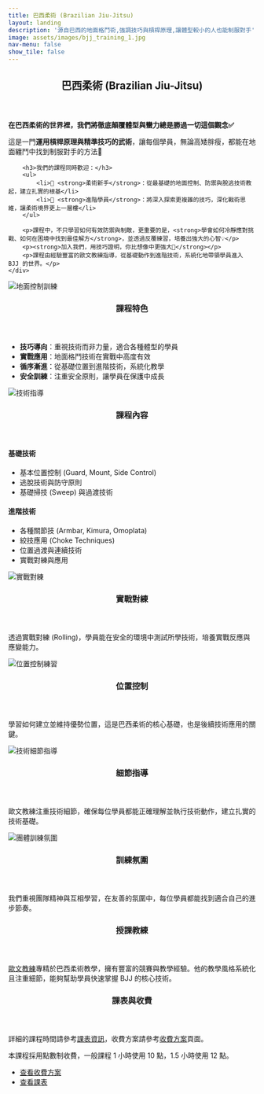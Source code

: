 ```yaml
---
title: 巴西柔術 (Brazilian Jiu-Jitsu)
layout: landing
description: '源自巴西的地面格鬥術,強調技巧與槓桿原理,讓體型較小的人也能制服對手'
image: assets/images/bjj_training_1.jpg
nav-menu: false
show_tile: false
---
```


<!-- Main -->
<div id="main">

<!-- One -->
<section id="one">
	<div class="inner">
		<header class="major">
			<h2>巴西柔術 (Brazilian Jiu-Jitsu)</h2>
		</header>
		<p><strong>在巴西柔術的世界裡，我們將徹底顛覆體型與蠻力總是勝過一切這個觀念✅</strong></p>
		<p>這是一門<strong>運用槓桿原理與精準技巧的武術</strong>，讓每個學員，無論高矮胖瘦，都能在地面纏鬥中找到制服對手的方法🥋</p>

		<h3>我們的課程同時歡迎：</h3>
		<ul>
			<li>🔹 <strong>柔術新手</strong>：從最基礎的地面控制、防禦與脫逃技術教起，建立扎實的根基</li>
			<li>🔹 <strong>進階學員</strong>：將深入探索更複雜的技巧，深化戰術思維，讓柔術境界更上一層樓</li>
		</ul>

		<p>課程中，不只學習如何有效防禦與制敵，更重要的是，<strong>學會如何冷靜應對挑戰、如何在困境中找到最佳解方</strong>，並透過反覆練習，培養出強大的心智💡</p>
		<p><strong>加入我們，用技巧證明，你比想像中更強大💪</strong></p>
		<p>課程由經驗豐富的歐文教練指導，從基礎動作到進階技術，系統化地帶領學員進入 BJJ 的世界。</p>
	</div>
</section>

<!-- Two -->
<section id="two" class="spotlights">
	<section>
		<div class="image">
			<img src="{% link assets/images/bjj_training_1.jpg %}" alt="地面控制訓練" data-position="center center" />
		</div>
		<div class="content">
			<div class="inner">
				<header class="major">
					<h3>課程特色</h3>
				</header>
				<ul>
					<li><strong>技巧導向</strong>：重視技術而非力量，適合各種體型的學員</li>
					<li><strong>實戰應用</strong>：地面格鬥技術在實戰中高度有效</li>
					<li><strong>循序漸進</strong>：從基礎位置到進階技術，系統化教學</li>
					<li><strong>安全訓練</strong>：注重安全原則，讓學員在保護中成長</li>
				</ul>
			</div>
		</div>
	</section>
	<section>
		<div class="image">
			<img src="{% link assets/images/bjj_training_2.jpg %}" alt="技術指導" data-position="top center" />
		</div>
		<div class="content">
			<div class="inner">
				<header class="major">
					<h3>課程內容</h3>
				</header>
				<h4>基礎技術</h4>
				<ul>
					<li>基本位置控制 (Guard, Mount, Side Control)</li>
					<li>逃脫技術與防守原則</li>
					<li>基礎掃技 (Sweep) 與過渡技術</li>
				</ul>
				<h4>進階技術</h4>
				<ul>
					<li>各種關節技 (Armbar, Kimura, Omoplata)</li>
					<li>絞技應用 (Choke Techniques)</li>
					<li>位置過渡與連續技術</li>
					<li>實戰對練與應用</li>
				</ul>
			</div>
		</div>
	</section>
	<section>
		<div class="image">
			<img src="{% link assets/images/bjj_training_3.jpg %}" alt="實戰對練" data-position="center center" />
		</div>
		<div class="content">
			<div class="inner">
				<header class="major">
					<h3>實戰對練</h3>
				</header>
				<p>透過實戰對練 (Rolling)，學員能在安全的環境中測試所學技術，培養實戰反應與應變能力。</p>
			</div>
		</div>
	</section>
	<section>
		<div class="image">
			<img src="{% link assets/images/bjj_training_4.jpg %}" alt="位置控制練習" data-position="center center" />
		</div>
		<div class="content">
			<div class="inner">
				<header class="major">
					<h3>位置控制</h3>
				</header>
				<p>學習如何建立並維持優勢位置，這是巴西柔術的核心基礎，也是後續技術應用的關鍵。</p>
			</div>
		</div>
	</section>
	<section>
		<div class="image">
			<img src="{% link assets/images/bjj_training_5.jpg %}" alt="技術細節指導" data-position="center center" />
		</div>
		<div class="content">
			<div class="inner">
				<header class="major">
					<h3>細節指導</h3>
				</header>
				<p>歐文教練注重技術細節，確保每位學員都能正確理解並執行技術動作，建立扎實的技術基礎。</p>
			</div>
		</div>
	</section>
	<section>
		<div class="image">
			<img src="{% link assets/images/bjj_training_6.jpg %}" alt="團體訓練氛圍" data-position="center center" />
		</div>
		<div class="content">
			<div class="inner">
				<header class="major">
					<h3>訓練氛圍</h3>
				</header>
				<p>我們重視團隊精神與互相學習，在友善的氛圍中，每位學員都能找到適合自己的進步節奏。</p>
			</div>
		</div>
	</section>
</section>

<!-- Three -->
<section id="three">
	<div class="inner">
		<header class="major">
			<h3>授課教練</h3>
		</header>
		<p><a href="{% link teachers/coach-owen.md %}">歐文教練</a>專精於巴西柔術教學，擁有豐富的競賽與教學經驗。他的教學風格系統化且注重細節，能夠幫助學員快速掌握 BJJ 的核心技術。</p>
	</div>
</section>

<!-- Four -->
<section id="four">
	<div class="inner">
		<header class="major">
			<h3>課表與收費</h3>
		</header>
		<p>詳細的課程時間請參考<a href="{% link schedule.md %}">課表資訊</a>，收費方案請參考<a href="{% link pricing.md %}">收費方案</a>頁面。</p>
		<p>本課程採用點數制收費，一般課程 1 小時使用 10 點，1.5 小時使用 12 點。</p>
		<ul class="actions">
			<li><a href="{% link pricing.md %}" class="button">查看收費方案</a></li>
			<li><a href="{% link schedule.md %}" class="button">查看課表</a></li>
		</ul>
	</div>
</section>

</div>

